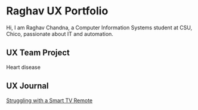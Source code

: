 # Raghav UX Portfolio

Hi, I am Raghav Chandna, a Computer Information Systems student at CSU, Chico, passionate about IT and automation.

## UX Team Project

Heart disease 

## UX Journal

[Struggling with a Smart TV Remote](journal1.md)
